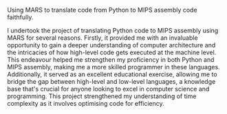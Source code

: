 Using MARS to translate code from Python to MIPS assembly code faithfully.

I undertook the project of translating Python code to MIPS assembly using MARS for several reasons. Firstly, it provided me with an invaluable opportunity to gain a deeper understanding of computer architecture and the intricacies of how high-level code gets executed at the machine level. This endeavour helped me strengthen my proficiency in both Python and MIPS assembly, making me a more skilled programmer in these languages. Additionally, it served as an excellent educational exercise, allowing me to bridge the gap between high-level and low-level languages, a knowledge base that's crucial for anyone looking to excel in computer science and programming. This project strengthened my understanding of time complexity as it involves optimising code for efficiency.

